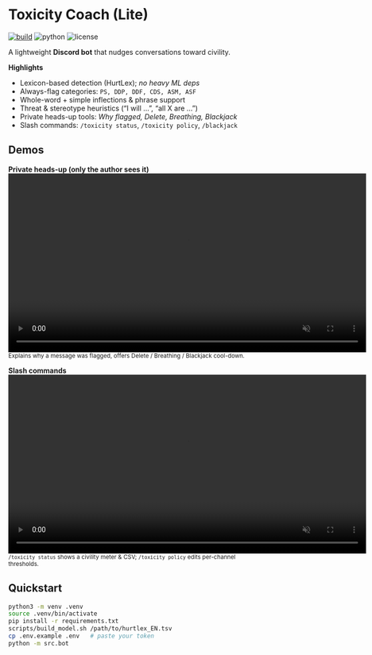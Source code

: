 # Toxicity Coach (Lite)

[![build](https://img.shields.io/github/actions/workflow/status/<HarshPatel137>/<toxicity-coach>/ci.yml?label=CI)](https://github.com/<HarshPatel137>/<toxicity-coach>/actions)
![python](https://img.shields.io/badge/Python-3.10%2B-3B82F6)
![license](https://img.shields.io/badge/License-MIT-green)

A lightweight **Discord bot** that nudges conversations toward civility.

**Highlights**
- Lexicon-based detection (HurtLex); *no heavy ML deps*
- Always-flag categories: `PS, DDP, DDF, CDS, ASM, ASF`
- Whole-word + simple inflections & phrase support
- Threat & stereotype heuristics (“I will …”, “all X are …”)
- Private heads-up tools: *Why flagged, Delete, Breathing, Blackjack*
- Slash commands: `/toxicity status`, `/toxicity policy`, `/blackjack`

## Demos

**Private heads-up (only the author sees it)**
<video src="docs/demo-heads-up.mov" controls muted playsinline width="720"></video>
<br/><sub>Explains why a message was flagged, offers Delete / Breathing / Blackjack cool-down.</sub>

**Slash commands**
<video src="docs/demo-commands.mov" controls muted playsinline width="720"></video>
<br/><sub>`/toxicity status` shows a civility meter & CSV; `/toxicity policy` edits per-channel thresholds.</sub>

## Quickstart
```bash
python3 -m venv .venv
source .venv/bin/activate
pip install -r requirements.txt
scripts/build_model.sh /path/to/hurtlex_EN.tsv
cp .env.example .env   # paste your token
python -m src.bot
